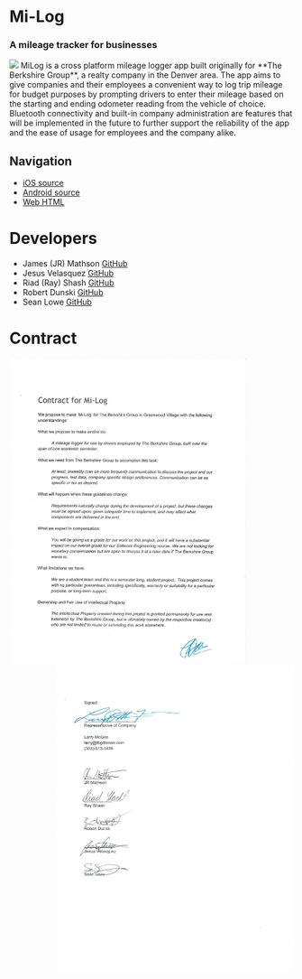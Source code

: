 # Mi-Log
### A mileage tracker for businesses
<img src="https://github.com/seanlowe/milog/blob/master/icons/miLog.png">
MiLog is a cross platform mileage logger app built originally for **The Berkshire Group**, a realty company in the Denver area. The 
app aims to give companies and their employees a convenient way to log trip mileage for budget purposes by prompting drivers to enter their mileage based on the starting and ending odometer reading from the vehicle of choice. Bluetooth connectivity and built-in company administration are features that will be implemented in the future to further support the reliability of the app and the ease of usage for employees and the company alike.

## Navigation

+ <a href="https://github.com/seanlowe/milog/tree/master/src/iOS" target="_blank">iOS source</a>
+ <a href="https://github.com/seanlowe/milog/tree/master/src/Android" target="_blank">Android source</a>
+ <a href="https://github.com/seanlowe/milog/tree/master/build/Web" target="_blank">Web HTML</a>

# Developers
<ul>
  <li>James (JR) Mathson <a href="https://github.com/sonofmath" target="_blank">GitHub</a></li> 
  <li>Jesus Velasquez <a href="https://github.com/chewy913" target="_blank">GitHub</a></li>
  <li>Riad (Ray) Shash <a href="https://github.com/Blackbird002" target="_blank">GitHub</a></li>
  <li>Robert Dunski <a href="https://github.com/rdunski" target="_blank">GitHub</a></li>
  <li>Sean Lowe <a href="https://github.com/seanlowe" target="_blank">GitHub</a></li>
</ul>

# Contract

<img align="left" width="420" src="icons/Contract-pg10001.jpg">
<img align="right" width="420" src="icons/Contract-pg10002.jpg">

